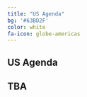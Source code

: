 ```yaml
---
title: "US Agenda"
bg: '#63BD2F'
color: white
fa-icon: globe-americas
---
```


## US Agenda

## TBA


